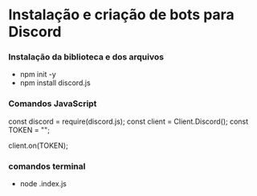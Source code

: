 # Instalação e criação de bots para Discord

### Instalação da biblioteca e dos arquivos

- npm init -y
- npm install discord.js

### Comandos JavaScript

const discord = require(discord.js);
const client = Client.Discord();
const TOKEN = "";

client.on(TOKEN);

### comandos terminal

- node .index.js
